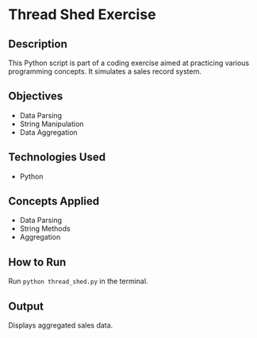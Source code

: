 # Thread Shed Exercise

## Description
This Python script is part of a coding exercise aimed at practicing various programming concepts. It simulates a sales record system.

## Objectives
- Data Parsing
- String Manipulation
- Data Aggregation

## Technologies Used
- Python

## Concepts Applied
- Data Parsing
- String Methods
- Aggregation

## How to Run
Run `python thread_shed.py` in the terminal.

## Output
Displays aggregated sales data.
